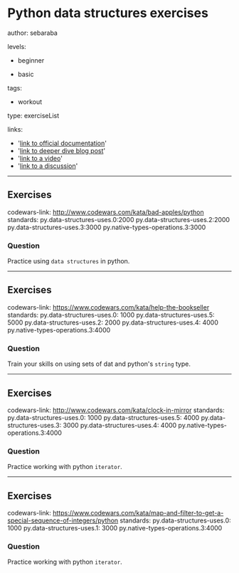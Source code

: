 # Python data structures exercises
author: sebaraba

levels:

  - beginner

  - basic


tags:

  - workout


type: exerciseList

links:

  - '[link to official documentation](https://enki.com)'
  - '[link to deeper dive blog post](https://enki.com)'
  - '[link to a video](https://enki.com)'
  - '[link to a discussion](https://enki.com)'

---
## Exercises
codewars-link: http://www.codewars.com/kata/bad-apples/python
standards:
  py.data-structures-uses.0:2000
  py.data-structures-uses.2:2000
  py.data-structures-uses.3:3000
  py.native-types-operations.3:3000
### Question
Practice using `data structures` in python.

---
## Exercises
codewars-link: https://www.codewars.com/kata/help-the-bookseller
standards:
  py.data-structures-uses.0: 1000
  py.data-structures-uses.5: 5000
  py.data-structures-uses.2: 2000
  py.data-structures-uses.4: 4000
  py.native-types-operations.3:4000

### Question
Train your skills on using sets of dat and python's `string` type.

---
## Exercises
codewars-link: http://www.codewars.com/kata/clock-in-mirror
standards:
  py.data-structures-uses.0: 1000
  py.data-structures-uses.5: 4000
  py.data-structures-uses.3: 3000
  py.data-structures-uses.4: 4000
  py.native-types-operations.3:4000

### Question
Practice working with python `iterator`.

---
## Exercises
codewars-link: https://www.codewars.com/kata/map-and-filter-to-get-a-special-sequence-of-integers/python
standards:
  py.data-structures-uses.0: 1000
  py.data-structures-uses.1: 3000
  py.native-types-operations.3:4000

### Question
Practice working with python `iterator`.
